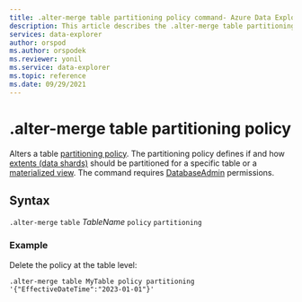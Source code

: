 ```yaml
---
title: .alter-merge table partitioning policy command- Azure Data Explorer
description: This article describes the .alter-merge table partitioning policy command in Azure Data Explorer.
services: data-explorer
author: orspod
ms.author: orspodek
ms.reviewer: yonil
ms.service: data-explorer
ms.topic: reference
ms.date: 09/29/2021
---
```

# .alter-merge table partitioning policy

Alters a table [partitioning policy](partitioningpolicy.md). The partitioning policy defines if and how [extents (data shards)](../management/extents-overview.md) should be partitioned for a specific table or a [materialized view](materialized-views/materialized-view-overview.md). The command requires [DatabaseAdmin](access-control/role-based-authorization.md) permissions.

## Syntax

`.alter-merge` `table` *TableName* `policy` `partitioning` 

### Example

Delete the policy at the table level:

```kusto
.alter-merge table MyTable policy partitioning '{"EffectiveDateTime":"2023-01-01"}'
```
